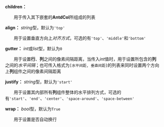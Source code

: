 **children：**

　　用于传入其下嵌套的**AntdCol**所组成的列表

**align：** *string*型，默认为`'top'`

　　用于设置垂直方向上*对齐方式*，可选的有`'top'`、`'middle'`和`'bottom'`

**gutter：** *int*或*list*型，默认为`0`

　　用于设置**行**、**列**之间的像素间隔距离，当传入*int*值时，用于设置所包含的**列**之间的*水平间隔*；也可传入格式为`[水平间距, 垂直间距]`的列表来同时设置两个方向上**列**组件之间的像素间隔距离

**justify：** *string*型，默认为`'start'`

　　用于设置其内部所有**列**组件整体的水平排列方式，可选的有`'start'`、`'end'`、`'center'`、`'space-around'`、`'space-between'`

**wrap：** *bool*型，默认为`True`

　　用于设置是否自动换行

